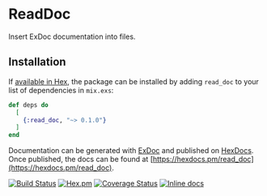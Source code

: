 # ReadDoc

Insert ExDoc documentation into files.

## Installation

If [available in Hex](https://hex.pm/docs/publish), the package can be installed
by adding `read_doc` to your list of dependencies in `mix.exs`:

```elixir
def deps do
  [
    {:read_doc, "~> 0.1.0"}
  ]
end
```

Documentation can be generated with [ExDoc](https://github.com/elixir-lang/ex_doc)
and published on [HexDocs](https://hexdocs.pm). Once published, the docs can
be found at [https://hexdocs.pm/read_doc](https://hexdocs.pm/read_doc).

[![Build Status](https://travis-ci.org/RobertDober/read_doc.svg?branch=master)](https://travis-ci.org/RobertDober/read_doc)
[![Hex.pm](https://img.shields.io/hexpm/v/read_doc.svg)](https://hex.pm/packages/read_doc)
[![Coverage Status](https://coveralls.io/repos/RobertDober/read_doc/badge.png)](https://coveralls.io/r/RobertDober/read_doc)
[![Inline docs](http://inch-ci.org/github/RobertDober/read_doc.svg?branch=master)](http://inch-ci.org/github/RobertDober/read_doc)
